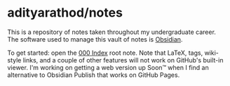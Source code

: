 # adityarathod/notes

This is a repository of notes taken throughout my undergraduate career. The software used to manage this vault of notes is [Obsidian](https://obsidian.md).

To get started: open the [000 Index](000%20Index.md) root note. Note that LaTeX, tags, wiki-style links, and a couple of other features will not work on GitHub's built-in viewer. I'm working on getting a web version up Soon&trade; when I find an alternative to Obsidian Publish that works on GitHub Pages.